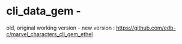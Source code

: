 # cli_data_gem - 
old, original working version - new version : https://github.com/edb-c/marvel_characters_cli_gem_ethel
